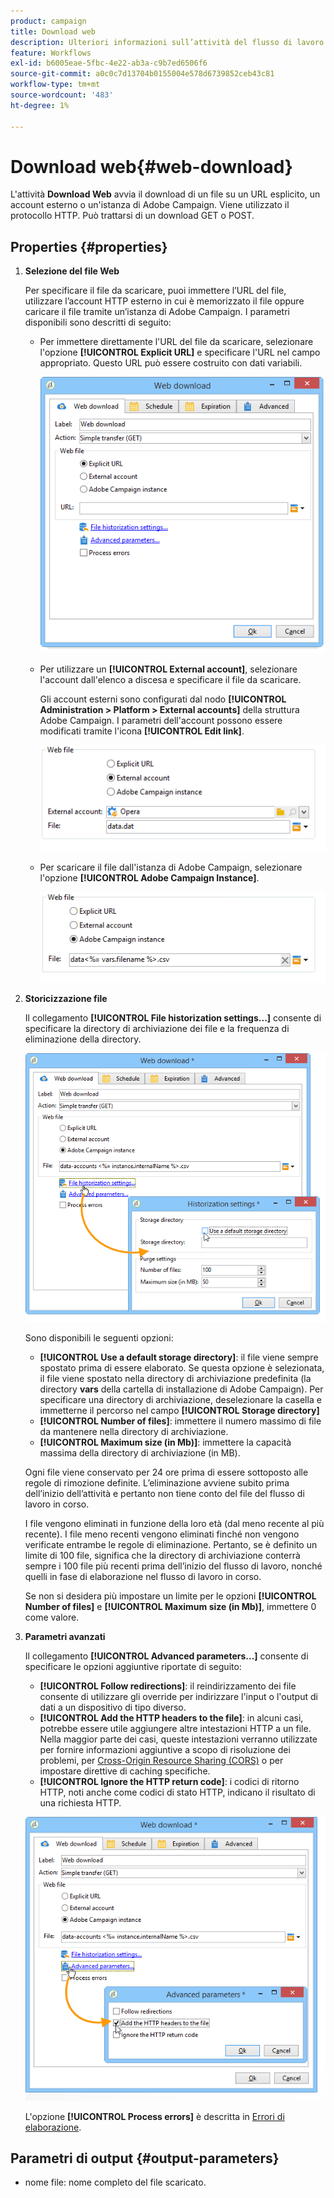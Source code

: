 ```yaml
---
product: campaign
title: Download web
description: Ulteriori informazioni sull’attività del flusso di lavoro Download web
feature: Workflows
exl-id: b6005eae-5fbc-4e22-ab3a-c9b7ed6506f6
source-git-commit: a0c0c7d13704b0155004e578d6739852ceb43c81
workflow-type: tm+mt
source-wordcount: '483'
ht-degree: 1%

---
```


# Download web{#web-download}



L&#39;attività **Download Web** avvia il download di un file su un URL esplicito, un account esterno o un&#39;istanza di Adobe Campaign. Viene utilizzato il protocollo HTTP. Può trattarsi di un download GET o POST.

## Properties {#properties}

1. **Selezione del file Web**

   Per specificare il file da scaricare, puoi immettere l’URL del file, utilizzare l’account HTTP esterno in cui è memorizzato il file oppure caricare il file tramite un’istanza di Adobe Campaign. I parametri disponibili sono descritti di seguito:

   * Per immettere direttamente l&#39;URL del file da scaricare, selezionare l&#39;opzione **[!UICONTROL Explicit URL]** e specificare l&#39;URL nel campo appropriato. Questo URL può essere costruito con dati variabili.

     ![](assets/download_web_edit.png)

   * Per utilizzare un **[!UICONTROL External account]**, selezionare l&#39;account dall&#39;elenco a discesa e specificare il file da scaricare.

     Gli account esterni sono configurati dal nodo **[!UICONTROL Administration > Platform > External accounts]** della struttura Adobe Campaign. I parametri dell&#39;account possono essere modificati tramite l&#39;icona **[!UICONTROL Edit link]**.

     ![](assets/download_web_edit_external.png)

   * Per scaricare il file dall&#39;istanza di Adobe Campaign, selezionare l&#39;opzione **[!UICONTROL Adobe Campaign Instance]**.

     ![](assets/download_web_edit_instance.png)

1. **Storicizzazione file**

   Il collegamento **[!UICONTROL File historization settings...]** consente di specificare la directory di archiviazione dei file e la frequenza di eliminazione della directory.

   ![](assets/download_web_edit_hist.png)

   Sono disponibili le seguenti opzioni:

   * **[!UICONTROL Use a default storage directory]**: il file viene sempre spostato prima di essere elaborato. Se questa opzione è selezionata, il file viene spostato nella directory di archiviazione predefinita (la directory **vars** della cartella di installazione di Adobe Campaign). Per specificare una directory di archiviazione, deselezionare la casella e immetterne il percorso nel campo **[!UICONTROL Storage directory]**
   * **[!UICONTROL Number of files]**: immettere il numero massimo di file da mantenere nella directory di archiviazione.
   * **[!UICONTROL Maximum size (in Mb)]**: immettere la capacità massima della directory di archiviazione (in MB).

   Ogni file viene conservato per 24 ore prima di essere sottoposto alle regole di rimozione definite. L’eliminazione avviene subito prima dell’inizio dell’attività e pertanto non tiene conto del file del flusso di lavoro in corso.

   I file vengono eliminati in funzione della loro età (dal meno recente al più recente). I file meno recenti vengono eliminati finché non vengono verificate entrambe le regole di eliminazione. Pertanto, se è definito un limite di 100 file, significa che la directory di archiviazione conterrà sempre i 100 file più recenti prima dell’inizio del flusso di lavoro, nonché quelli in fase di elaborazione nel flusso di lavoro in corso.

   Se non si desidera più impostare un limite per le opzioni **[!UICONTROL Number of files]** e **[!UICONTROL Maximum size (in Mb)]**, immettere 0 come valore.

1. **Parametri avanzati**

   Il collegamento **[!UICONTROL Advanced parameters...]** consente di specificare le opzioni aggiuntive riportate di seguito:

   * **[!UICONTROL Follow redirections]**: il reindirizzamento dei file consente di utilizzare gli override per indirizzare l&#39;input o l&#39;output di dati a un dispositivo di tipo diverso.
   * **[!UICONTROL Add the HTTP headers to the file]**: in alcuni casi, potrebbe essere utile aggiungere altre intestazioni HTTP a un file. Nella maggior parte dei casi, queste intestazioni verranno utilizzate per fornire informazioni aggiuntive a scopo di risoluzione dei problemi, per [Cross-Origin Resource Sharing (CORS)](https://developer.mozilla.org/docs/Web/HTTP/CORS) o per impostare direttive di caching specifiche.
   * **[!UICONTROL Ignore the HTTP return code]**: i codici di ritorno HTTP, noti anche come codici di stato HTTP, indicano il risultato di una richiesta HTTP.

   ![](assets/download_web_edit_advanced.png)

   L&#39;opzione **[!UICONTROL Process errors]** è descritta in [Errori di elaborazione](monitoring-workflow-execution.md#processing-errors).

## Parametri di output {#output-parameters}

* nome file: nome completo del file scaricato.
